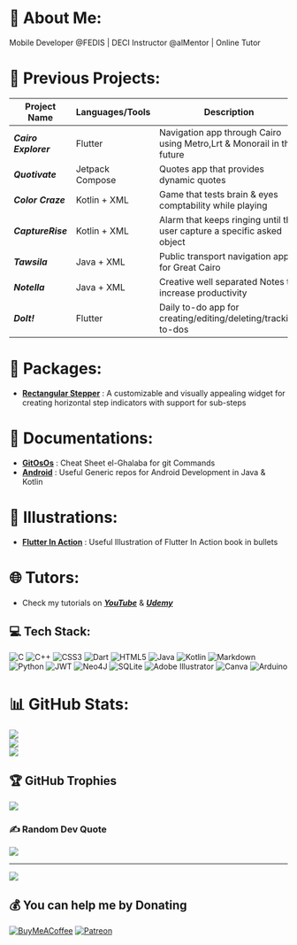 # 💫 About Me:
Mobile Developer @FEDIS | DECI Instructor @alMentor | Online Tutor
# 📱 Previous Projects:
| Project Name | Languages/Tools | Description                                                               | ReadMe                                              | AmazonAppStore/WatchDemo                                                                  |
|---------------|-----------------|--------------------------------------------------------------------------|-----------------------------------------------------|-------------------------------------------------------------------------------|
| **_Cairo Explorer_** | Flutter    | Navigation app through Cairo using Metro,Lrt & Monorail in the future    | [**itsClosedSource**](https://github.com/mossssama)  | [**watch**](https://www.youtube.com/watch?v=sJhpMydvyo8)  |
| **_Quotivate_** | Jetpack Compose | Quotes app that provides dynamic quotes                                  | [**open**](https://github.com/mossssama/Quotivate)  | [**try**](https://www.amazon.in/mossssama-Quotivate/dp/B0DGZQ9CVJ)  |
|**_Color Craze_**| Kotlin + XML    | Game that tests brain & eyes comptability while playing                  | [**open**](https://github.com/mossssama/ColorGame)  | [**try**](https://www.amazon.ca/mossssama-ColorCraze/dp/B0DF5W6WT3) |
|**_CaptureRise_**| Kotlin + XML    | Alarm that keeps ringing until the user capture a specific asked object  | [**open**](https://github.com/mossssama/CaptureRise)| [**try**](https://www.amazon.in/mossssama-CaptureRise/dp/B0DGZ7VKKD)|
| **_Tawsila_**   | Java + XML      | Public transport navigation app for Great Cairo                          | [**open**](https://github.com/HaidyGamal/GP-AndroidApp)  | [**watch**](https://www.youtube.com/watch?v=ogHvqx3w7lY)                  |
| **_Notella_**   | Java + XML      | Creative well separated Notes to increase productivity                   | [**open**](https://github.com/mossssama/Notella)    | [**-**](https://github.com/mossssama) |
| **_DoIt!_**     | Flutter         | Daily to-do app for creating/editing/deleting/tracking to-dos | [**open**](https://github.com/mossssama/DoIt) | [**try**](https://www.amazon.in/mossssama-DoIt/dp/B0DGZXZXGW)  |

# 📖 Packages:
- **[Rectangular Stepper](https://pub.dev/packages/rectangular_stepper)** : A customizable and visually appealing widget for creating horizontal step indicators with support for sub-steps
  
# 📖 Documentations:
- **[GitOsOs](https://github.com/mossssama/GitOsOs)** : Cheat Sheet el-Ghalaba for git Commands
- **[Android](https://github.com/mossssama/AndroidJavaClasses)** : Useful Generic repos for Android Development in Java & Kotlin

# 📖 Illustrations:
- **[Flutter In Action](https://github.com/mossssama/flutterInAction)** : Useful Illustration of Flutter In Action book in bullets

# 🌐 Tutors:
- Check my tutorials on [**_YouTube_**](https://youtube.com/c/@mossssama) & [**_Udemy_**](https://www.udemy.com/user/mohammad-osama-saleh-ahmad/) 


## 💻 Tech Stack:
![C](https://img.shields.io/badge/c-%2300599C.svg?style=plastic&logo=c&logoColor=white) ![C++](https://img.shields.io/badge/c++-%2300599C.svg?style=plastic&logo=c%2B%2B&logoColor=white) ![CSS3](https://img.shields.io/badge/css3-%231572B6.svg?style=plastic&logo=css3&logoColor=white) ![Dart](https://img.shields.io/badge/dart-%230175C2.svg?style=plastic&logo=dart&logoColor=white) ![HTML5](https://img.shields.io/badge/html5-%23E34F26.svg?style=plastic&logo=html5&logoColor=white) ![Java](https://img.shields.io/badge/java-%23ED8B00.svg?style=plastic&logo=java&logoColor=white) ![Kotlin](https://img.shields.io/badge/kotlin-%230095D5.svg?style=plastic&logo=kotlin&logoColor=white) ![Markdown](https://img.shields.io/badge/markdown-%23000000.svg?style=plastic&logo=markdown&logoColor=white) ![Python](https://img.shields.io/badge/python-3670A0?style=plastic&logo=python&logoColor=ffdd54) ![JWT](https://img.shields.io/badge/JWT-black?style=plastic&logo=JSON%20web%20tokens) 	![Neo4J](https://img.shields.io/badge/Neo4j-008CC1?style=plastic&logo=neo4j&logoColor=white) ![SQLite](https://img.shields.io/badge/sqlite-%2307405e.svg?style=plastic&logo=sqlite&logoColor=white) ![Adobe Illustrator](https://img.shields.io/badge/adobeillustrator-%23FF9A00.svg?style=plastic&logo=adobeillustrator&logoColor=white) ![Canva](https://img.shields.io/badge/Canva-%2300C4CC.svg?style=plastic&logo=Canva&logoColor=white) ![Arduino](https://img.shields.io/badge/-Arduino-00979D?style=plastic&logo=Arduino&logoColor=white)
# 📊 GitHub Stats:
![](https://github-readme-stats.vercel.app/api?username=mossssama&theme=bear&hide_border=false&include_all_commits=true&count_private=false)<br/>
![](https://github-readme-streak-stats.herokuapp.com/?user=mossssama&theme=bear&hide_border=false)<br/>
![](https://github-readme-stats.vercel.app/api/top-langs/?username=mossssama&theme=bear&hide_border=false&include_all_commits=true&count_private=false&layout=compact)

## 🏆 GitHub Trophies
![](https://github-profile-trophy.vercel.app/?username=mossssama&theme=radical&no-frame=false&no-bg=false&margin-w=4)

### ✍️ Random Dev Quote
![](https://quotes-github-readme.vercel.app/api?type=horizontal&theme=gruvbox)

---
[![](https://visitcount.itsvg.in/api?id=mossssama&icon=2&color=0)](https://visitcount.itsvg.in)

  ## 💰 You can help me by Donating
  [![BuyMeACoffee](https://img.shields.io/badge/Buy%20Me%20a%20Coffee-ffdd00?style=for-the-badge&logo=buy-me-a-coffee&logoColor=black)](https://buymeacoffee.com/mossssama) [![Patreon](https://img.shields.io/badge/Patreon-F96854?style=for-the-badge&logo=patreon&logoColor=white)](https://patreon.com/torabelmath) 

  
<!-- Proudly created with GPRM ( https://gprm.itsvg.in ) -->
